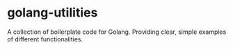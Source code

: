 # golang-utilities

A collection of boilerplate code for Golang.
Providing clear, simple examples of different functionalities. 
